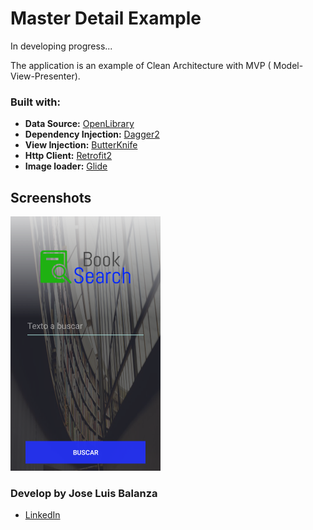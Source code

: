 # Master Detail Example

In developing progress...

The application is an example of Clean Architecture with MVP ( Model-View-Presenter).

### Built with:

* **Data Source:** [OpenLibrary]
* **Dependency Injection:** [Dagger2] 
* **View Injection:** [ButterKnife]
* **Http Client:** [Retrofit2]
* **Image loader:** [Glide]

## Screenshots

![alt text](art/main.png "Description goes here")

### Develop by Jose Luis Balanza

* [LinkedIn]

[LinkedIn]: <https://es.linkedin.com/in/jose-luis-balanza-b9246950>
[OpenLibrary]: <https://openlibrary.org/developers/api>
[Dagger2]: <http://google.github.io/dagger/>
[ButterKnife]: <http://jakewharton.github.io/butterknife/>
[Retrofit2]: <http://square.github.io/retrofit/>
[Glide]: <https://github.com/bumptech/glide>




